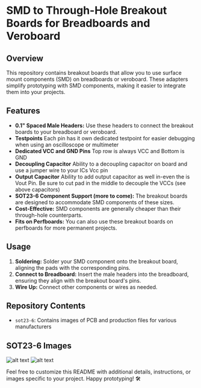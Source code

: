 # SMD to Through-Hole Breakout Boards for Breadboards and Veroboard

## Overview
This repository contains breakout boards that allow you to use surface mount components (SMD) on breadboards or veroboard. These adapters simplify prototyping with SMD components, making it easier to integrate them into your projects.

## Features
- **0.1" Spaced Male Headers:** Use these headers to connect the breakout boards to your breadboard or veroboard.
- **Testpoints** Each pin has it own dedicated testpoint for easier debugging when using an oscilloscope or multimeter
- **Dedicated VCC and GND Pins** Top row is always VCC and Bottom is GND
- **Decoupling Capacitor** Ability to a decoupling capacitor on board and use a jumper wire to your ICs Vcc pin
- **Output Capacitor** Ability to add output capacitor as well in-even the is Vout Pin. Be sure to cut pad in the middle to decouple the VCCs (see above capacitors)
- **SOT23-6 Component Support (more to come):** The breakout boards are designed to accommodate SMD components of these sizes.
- **Cost-Effective:** SMD components are generally cheaper than their through-hole counterparts.
- **Fits on Perfboards:** You can also use these breakout boards on perfboards for more permanent projects.

## Usage
1. **Soldering:** Solder your SMD component onto the breakout board, aligning the pads with the corresponding pins.
2. **Connect to Breadboard:** Insert the male headers into the breadboard, ensuring they align with the breakout board's pins.
3. **Wire Up:** Connect other components or wires as needed.

## Repository Contents
- `sot23-6`: Contains images of PCB and production files for various manufacturers

## SOT23-6 Images
![alt text](https://github.com/function-x-design/smd-to-th-designs/blob/main/sot23-6/images/Front.png=450x)
![alt text](https://github.com/function-x-design/smd-to-th-designs/blob/main/sot23-6/images/Back.png=450x)


Feel free to customize this README with additional details, instructions, or images specific to your project. Happy prototyping! 🛠️
